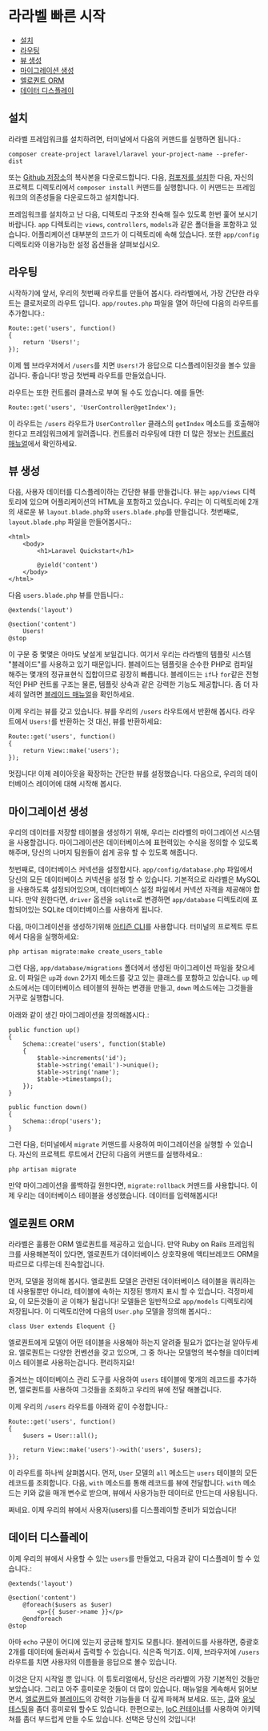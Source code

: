 # 라라벨 빠른 시작

- [설치](#installation)
- [라우팅](#routing)
- [뷰 생성](#creating-a-view)
- [마이그레이션 생성](#creating-a-migration)
- [엘로퀀트 ORM](#eloquent-orm)
- [데이터 디스플레이](#displaying-data)

<a name="installation"></a>
## 설치

라라벨 프레임워크를 설치하려면, 터미널에서 다음의 커맨드를 실행하면 됩니다.:

	composer create-project laravel/laravel your-project-name --prefer-dist

또는 [Github 저장소](https://github.com/laravel/laravel/archive/master.zip)의 복사본을 다운로드합니다. 다음, [컴포저를 설치](http://getcomposer.org)한 다음, 자신의 프로젝트 디렉토리에서 `composer install` 커맨드를 실행합니다. 이 커맨드는 프레임워크의 의존성들을 다운로드하고 설치합니다.

프레임워크를 설치하고 난 다음, 디렉토리 구조와 친숙해 질수 있도록 한번 훑어 보시기 바랍니다. `app` 디렉토리는 `views`, `controllers`, `models`과 같은 폴더들을 포함하고 있습니다. 어플리케이션 대부분의 코드가 이 디렉토리에 속해 있습니다. 또한 `app/config` 디렉토리와 이용가능한 설정 옵션들을 살펴보십시오.

<a name="routing"></a>
## 라우팅

시작하기에 앞서, 우리의 첫번째 라우트를 만들어 봅시다. 라라벨에서, 가장 간단한 라우트는 클로저로의 라우트 입니다. `app/routes.php` 파일을 열어 하단에 다음의 라우트를 추가합니다.:

	Route::get('users', function()
	{
		return 'Users!';
	});

이제 웹 브라우저에서 `/users`를 치면 `Users!`가 응답으로 디스플레이된것을 볼수 있을 겁니다. 좋습니다! 방금 첫번째 라우트를 만들었습니다.

라우트는 또한 컨트롤러 클래스로 부여 될 수도 있습니다. 예를 들면:

	Route::get('users', 'UserController@getIndex');

이 라우트는 `/users` 라우트가 `UserController` 클래스의 `getIndex` 메소드를 호출해야 한다고 프레임워크에게 알려줍니다. 컨트롤러 라우팅에 대한 더 많은 정보는 [컨트롤러 매뉴얼](/docs/controllers)에서 확인하세요.

<a name="creating-a-view"></a>
## 뷰 생성

다음, 사용자 데이터를 디스플레이하는 간단한 뷰를 만들겁니다. 뷰는 `app/views` 디렉토리에 있으며 어플리케이션의 HTML을 포함하고 있습니다. 우리는 이 디렉토리에 2개의 새로운 뷰 `layout.blade.php`와 `users.blade.php`를 만들겁니다. 첫번째로, `layout.blade.php` 파일을 만들어봅시다.:

	<html>
		<body>
			<h1>Laravel Quickstart</h1>

			@yield('content')
		</body>
	</html>

다음 `users.blade.php` 뷰를 만듭니다.:

	@extends('layout')

	@section('content')
		Users!
	@stop

이 구문 중 몇몇은 아마도 낯설게 보일겁니다. 여기서 우리는 라라벨의 템플릿 시스템 "블레이드"를 사용하고 있기 때문입니다. 블레이드는 템플릿을 순수한 PHP로 컴파일 해주는 몇개의 정규표현식 집합이므로 굉장히 빠릅니다. 블레이드는 `if`나 `for`같은 전형적인 PHP 컨트롤 구조는 물론, 템플릿 상속과 같은 강력한 기능도 제공합니다. 좀 더 자세히 알려면 [블레이드 매뉴얼](/docs/templates)을 확인하세요.

이제 우리는 뷰를 갖고 있습니다. 뷰를 우리의 `/users` 라우트에서 반환해 봅시다. 라우트에서 `Users!`를 반환하는 것 대신, 뷰를 반환하세요:

	Route::get('users', function()
	{
		return View::make('users');
	});

멋집니다! 이제 레이아웃을 확장하는 간단한 뷰를 설정했습니다. 다음으로, 우리의 데이터베이스 레이어에 대해 시작해 봅시다.

<a name="creating-a-migration"></a>
## 마이그레이션 생성

우리의 데이터를 저장할 테이블을 생성하기 위해, 우리는 라라벨의 마이그레이션 시스템을 사용할겁니다. 마이그레이션은 데이터베이스에 표현력있는 수식을 정의할 수 있도록 해주며, 당신의 나머지 팀원들이 쉽게 공유 할 수 있도록 해줍니다.

첫번째로, 데이터베이스 커넥션을 설정합시다. `app/config/database.php` 파일에서 당신의 모든 데이터베이스 커넥션을 설정 할 수 있습니다. 기본적으로 라라벨은 MySQL을 사용하도록 설정되어있으며, 데이터베이스 설정 파일에서 커넥션 자격을 제공해야 합니다. 만약 원한다면, `driver` 옵션을 `sqlite`로 변경하면 `app/database` 디렉토리에 포함되어있는 SQLite 데이터베이스를 사용하게 됩니다.

다음, 마이그레이션을 생성하기위해 [아티즌 CLI](/docs/artisan)를 사용합니다. 터미널의 프로젝트 루트에서 다음을 실행하세요:

	php artisan migrate:make create_users_table

그런 다음, `app/database/migrations` 폴더에서 생성된 마이그레이션 파일을 찾으세요. 이 파일은 `up`과 `down` 2가지 메소드를 갖고 있는 클래스를 포함하고 있습니다. `up` 메소드에서는 데이터베이스 테이블의 원하는 변경을 만들고, `down` 메소드에는 그것들을 거꾸로 실행합니다.

아래와 같이 생긴 마이그레이션을 정의해봅시다.:

	public function up()
	{
		Schema::create('users', function($table)
		{
			$table->increments('id');
			$table->string('email')->unique();
			$table->string('name');
			$table->timestamps();
		});
	}

	public function down()
	{
		Schema::drop('users');
	}

그런 다음, 터미널에서 `migrate` 커맨드를 사용하여 마이그레이션을 실행할 수 있습니다. 자신의 프로젝트 루트에서 간단히 다음의 커맨드를 실행하세요.:

	php artisan migrate

만약 마이그레이션을 롤백하길 원한다면, `migrate:rollback` 커맨드를 사용합니다. 이제 우리는 데이터베이스 테이블을 생성했습니다. 데이터를 입력해봅시다!

<a name="eloquent-orm"></a>
## 엘로퀀트 ORM

라라벨은 훌륭한 ORM 엘로퀀트를 제공하고 있습니다. 만약 Ruby on Rails 프레임워크를 사용해본적이 있다면, 엘로퀀트가 데이터베이스 상호작용에 액티브레코드 ORM을 따르므로 다루는데 친숙할겁니다.

먼저, 모델을 정의해 봅시다. 엘로퀀트 모델은 관련된 데이터베이스 테이블을 쿼리하는데 사용될뿐만 아니라, 테이블에 속하는 지정된 행까지 표시 할 수 있습니다. 걱정마세요, 이 모든것들이 곧 이해가 될겁니다! 모델들은 일반적으로 `app/models` 디렉토리에 저장됩니다. 이 디렉토리안에 다음의 `User.php` 모델을 정의해 봅시다.:

	class User extends Eloquent {}

엘로퀀트에게 모델이 어떤 테이블을 사용해야 하는지 알려줄 필요가 없다는걸 알아두세요. 엘로퀀트는 다양한 컨벤션을 갖고 있으며, 그 중 하나는 모델명의 복수형을 데이터베이스 테이블로 사용하는겁니다. 편리하지요!

즐겨쓰는 데이터베이스 관리 도구를 사용하여 `users` 테이블에 몇개의 레코드를 추가하면, 엘로퀀트를 사용하여 그것들을 조회하고 우리의 뷰에 전달 해볼겁니다.

이제 우리의 `/users` 라우트를 아래와 같이 수정합니다.:

	Route::get('users', function()
	{
		$users = User::all();

		return View::make('users')->with('users', $users);
	});

이 라우트를 하나씩 살펴봅시다. 먼저, `User` 모델의 `all` 메소드는 `users` 테이블의 모든 레코드를 조회합니다. 다음, `with` 메소드를 통해 레코드를 뷰에 전달합니다. `with` 메소드는 키와 값을 매개 변수로 받으며, 뷰에서 사용가능한 데이터로 만드는데 사용됩니다.

쩌네요. 이제 우리의 뷰에서 사용자(users)를 디스플레이할 준비가 되었습니다!

<a name="displaying-data"></a>
## 데이터 디스플레이

이제 우리의 뷰에서 사용할 수 있는 `users`를 만들었고, 다음과 같이 디스플레이 할 수 있습니다.:

	@extends('layout')

	@section('content')
		@foreach($users as $user)
			<p>{{ $user->name }}</p>
		@endforeach
	@stop

아마 `echo` 구문이 어디에 있는지 궁금해 할지도 모릅니다. 블레이드를 사용하면, 중괄호 2개를 데이터에 둘러싸서 출력할 수 있습니다. 식은죽 먹기죠. 이제, 브라우저에 `/users` 라우트를 치면 사용자의 이름들을 응답으로 볼수 있습니다.

이것은 단지 시작일 뿐 입니다. 이 튜토리얼에서, 당신은 라라벨의 가장 기본적인 것들만 보았습니다. 그리고 아주 흥미로운 것들이 더 많이 있습니다. 매뉴얼을 계속해서 읽어보면서, [엘로퀀트](/docs/eloquent)와 [블레이드](/docs/templates)의 강력한 기능들을 더 깊게 파헤쳐 보세요. 또는, [큐](/docs/queues)와 [유닛 테스팅](/docs/testing)을 좀더 흥미로워 할수도 있습니다. 한편으로는, [IoC 컨테이너](/docs/ioc)를 사용하여 아키텍쳐를 좀더 부드럽게 만들 수도 있습니다. 선택은 당신의 것입니다!

